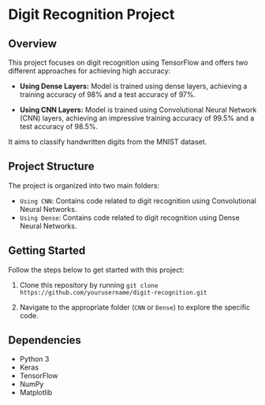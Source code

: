 # Digit Recognition Project

## Overview

This project focuses on digit recognition using TensorFlow and offers two different approaches for achieving high accuracy:

- **Using Dense Layers:** Model is trained using dense layers, achieving a training accuracy of 98% and a test accuracy of 97%.

- **Using CNN Layers:** Model is trained using Convolutional Neural Network (CNN) layers, achieving an impressive training accuracy of 99.5% and a test accuracy of 98.5%.

It aims to classify handwritten digits from the MNIST dataset.

## Project Structure

The project is organized into two main folders:

- `Using CNN`: Contains code related to digit recognition using Convolutional Neural Networks.
- `Using Dense`: Contains code related to digit recognition using Dense Neural Networks.

## Getting Started

Follow the steps below to get started with this project:

1. Clone this repository by running `git clone https://github.com/yourusername/digit-recognition.git`

2. Navigate to the appropriate folder (`CNN` or `Dense`) to explore the specific code.

## Dependencies

- Python 3
- Keras
- TensorFlow
- NumPy
- Matplotlib



